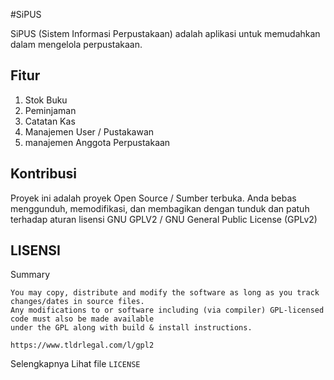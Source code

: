 #SiPUS


SiPUS (Sistem Informasi Perpustakaan) adalah aplikasi untuk memudahkan
dalam mengelola perpustakaan.

## Fitur
1. Stok Buku
2. Peminjaman
3. Catatan Kas
4. Manajemen User / Pustakawan
5. manajemen Anggota Perpustakaan


## Kontribusi
Proyek ini adalah proyek Open Source / Sumber terbuka. Anda bebas menggunduh,
memodifikasi, dan membagikan dengan tunduk dan patuh terhadap aturan lisensi GNU GPLV2 / GNU General Public License (GPLv2)


## LISENSI
Summary
```
You may copy, distribute and modify the software as long as you track changes/dates in source files. 
Any modifications to or software including (via compiler) GPL-licensed code must also be made available 
under the GPL along with build & install instructions.

https://www.tldrlegal.com/l/gpl2
```

Selengkapnya Lihat file `LICENSE`
